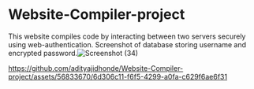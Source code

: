 # Website-Compiler-project
This website compiles code by interacting between two servers securely using web-authentication.
Screenshot of database storing username and encrypted password.![Screenshot (34)](https://github.com/adityajidhonde/Website-Compiler-project/assets/56833670/4fcda23a-18bb-45c6-b115-8a43ddad6650)


https://github.com/adityajidhonde/Website-Compiler-project/assets/56833670/6d306c11-f6f5-4299-a0fa-c629f6ae6f31

